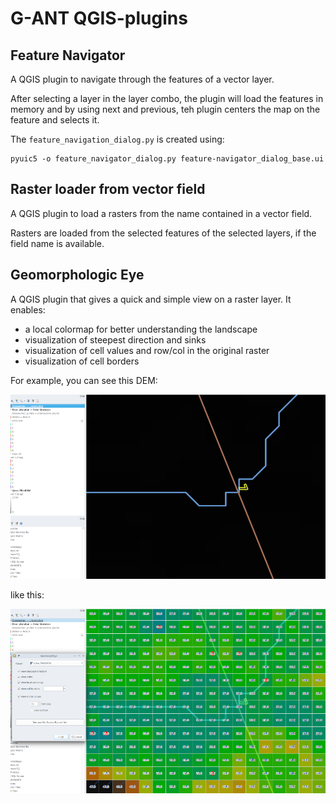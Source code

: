 # G-ANT QGIS-plugins

## Feature Navigator

A QGIS plugin to navigate through the features of a vector layer.

After selecting a layer in the layer combo, the plugin will load the features in memory and by using next and previous, teh plugin centers the map on the feature and selects it.


The ```feature_navigation_dialog.py``` is created using:

```
pyuic5 -o feature_navigator_dialog.py feature-navigator_dialog_base.ui
```

## Raster loader from vector field

A QGIS plugin to load a rasters from the name contained in a vector field.

Rasters are loaded from the selected features of the selected layers, if the field name is available.


## Geomorphologic Eye

A QGIS plugin that gives a quick and simple view on a raster layer. 
It enables:

* a local colormap for better understanding the landscape
* visualization of steepest direction and sinks
* visualization of cell values and row/col in the original raster
* visualization of cell borders

For example, you can see this DEM:

![DEM](imgs/geomorpheye_01.png)

like this:


![Geomorphologic Eye](imgs/geomorpheye_02.png)
